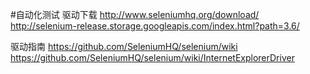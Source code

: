 #自动化测试
驱动下载
http://www.seleniumhq.org/download/
http://selenium-release.storage.googleapis.com/index.html?path=3.6/


驱动指南
https://github.com/SeleniumHQ/selenium/wiki
https://github.com/SeleniumHQ/selenium/wiki/InternetExplorerDriver